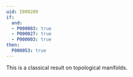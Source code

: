 ```yaml
---
uid: I000200
if:
  and:
  - P000083: true
  - P000027: true
  - P000003: true
then:
  P000053: true
---
```


This is a classical result on topological manifolds.

